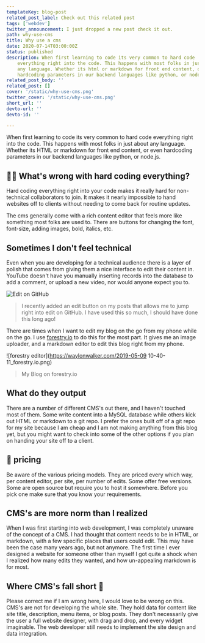 ```yaml
---
templateKey: blog-post
related_post_label: Check out this related post
tags: ['webdev']
twitter_announcement: I just dropped a new post check it out.
path: why-use-cms
title: Why use a cms
date: 2020-07-14T03:00:00Z
status: published
description: When first learning to code its very common to hard code
    everything right into the code. This happens with most folks in just about
    any language. Whether its html or markdown for front end content, or even
    hardcoding parameters in our backend languages like python, or node.js.
related_post_body: ''
related_post: []
cover: '/static/why-use-cms.png'
twitter_cover: '/static/why-use-cms.png'
short_url: ''
devto-url: ''
devto-id: ''

---
```


When first learning to code its very common to hard code everything right into the code. This happens with most folks in just about any language. Whether its HTML or markdown for front end content, or even hardcoding parameters in our backend languages like python, or node.js.

## 🤷‍♀️ What's wrong with hard coding everything?

Hard coding everything right into your code makes it really hard for non-technical collaborators to join. It makes it nearly impossible to hand websites off to clients without needing to come back for routine updates.

The cms generally come with a rich content editor that feels more like something most folks are used to. There are buttons for changing the font, font-size, adding images, bold, italics, etc.

## Sometimes I don't feel technical

Even when you are developing for a technical audience there is a layer of polish that comes from giving them a nice interface to edit their content in. YouTube doesn't have you manually inserting records into the database to add a comment, or upload a new video, nor would anyone expect you to.

![Edit on GitHub](https://dev-to-uploads.s3.amazonaws.com/i/sgqd23rbbusjpfxqr7bl.PNG)

> I recently added an edit button on my posts that allows me to jump right into edit on GitHub.  I have used this so much, I should have done this long ago!

There are times when I want to edit my blog on the go from my phone while on the go. I use [forestry.io](https://forestry.io) to do this for the most part. It gives me an image uploader, and a markdown editor to edit this blog right from my phone.


![forestry editor](https://waylonwalker.com/2019-05-09 10-40-11_forestry.io.png)

> My Blog on forestry.io


## What do they output

There are a number of different CMS's out there, and I haven't touched most of them. Some write content into a MySQL database while others kick out HTML or markdown to a git repo. I prefer the ones built off of a git repo for my site because I am cheap and I am not making anything from this blog yet, but you might want to check into some of the other options if you plan on handing your site off to a client.

## 🤑 pricing

Be aware of the various pricing models. They are priced every which way, per content editor, per site, per number of edits. Some offer free versions. Some are open source but require you to host it somewhere. Before you pick one make sure that you know your requirements.

## CMS's are more norm than I realized

When I was first starting into web development, I was completely unaware of the concept of a CMS. I had thought that content needs to be in HTML, or markdown, with a few specific places that users could edit. This may have been the case many years ago, but not anymore. The first time I ever designed a website for someone other than myself I got quite a shock when I realized how many edits they wanted, and how un-appealing markdown is for most.

## Where CMS's fall short 🍂

Please correct me if I am wrong here, I would love to be wrong on this. CMS's are not for developing the whole site. They hold data for content like site title, description, menu items, or blog posts. They don't necessarily give the user a full website designer, with drag and drop, and every widget imaginable. The web developer still needs to implement the site design and data integration.
